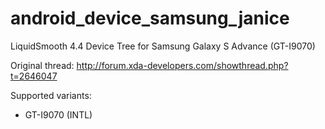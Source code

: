 android_device_samsung_janice
=============================

LiquidSmooth 4.4 Device Tree for Samsung Galaxy S Advance (GT-I9070)

Original thread: http://forum.xda-developers.com/showthread.php?t=2646047

Supported variants:
  - GT-I9070 (INTL)
